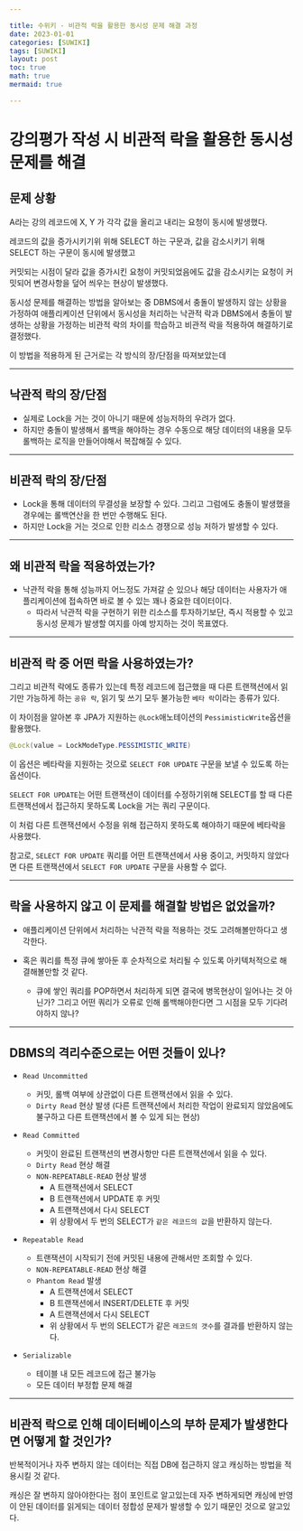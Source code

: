 ```yaml
---

title: 수위키 - 비관적 락을 활용한 동시성 문제 해결 과정
date: 2023-01-01
categories: [SUWIKI]
tags: [SUWIKI]
layout: post
toc: true
math: true
mermaid: true

---
```


# 강의평가 작성 시 비관적 락을 활용한 동시성 문제를 해결

## 문제 상황

A라는 강의 레코드에 X, Y 가 각각 값을 올리고 내리는 요청이 동시에 발생했다.

레코드의 값을 증가시키기위 위해 SELECT 하는 구문과, 값을 감소시키기 위해 SELECT 하는 구문이 동시에 발생했고

커밋되는 시점이 달라 값을 증가시킨 요청이 커밋되었음에도 값을 감소시키는 요청이 커밋되어 변경사항을 덮어 씌우는 현상이 발생했다.

동시성 문제를 해결하는 방법을 알아보는 중 DBMS에서 충돌이 발생하지 않는 상황을 가정하여 애플리케이션 단위에서 동시성을 처리하는 낙관적 락과 DBMS에서 충돌이 발생하는 상황을 가정하는 비관적 락의 차이를 학습하고 비관적 락을 적용하여 해결하기로 결정했다.

이 방법을 적용하게 된 근거로는 각 방식의 장/단점을 따져보았는데

---

## 낙관적 락의 장/단점

- 실제로 Lock을 거는 것이 아니기 때문에 성능저하의 우려가 없다.
- 하지만 충돌이 발생해서 롤백을 해야하는 경우 수동으로 해당 데이터의 내용을 모두 롤백하는 로직을 만들어야해서 복잡해질 수 있다.

---

## 비관적 락의 장/단점

- Lock을 통해 데이터의 무결성을 보장할 수 있다. 그리고 그럼에도 충돌이 발생했을 경우에는 롤백연산을 한 번만 수행해도 된다.
- 하지만 Lock을 거는 것으로 인한 리소스 경쟁으로 성능 저하가 발생할 수 있다.

---

## 왜 비관적 락을 적용하였는가?

- 낙관적 락을 통해 성능까지 어느정도 가져갈 순 있으나 해당 데이터는 사용자가 애플리케이션에 접속하면 바로 볼 수 있는 꽤나 중요한 데이터이다.
  - 따라서 낙관적 락을 구현하기 위한 리소스를 투자하기보단, 즉시 적용할 수 있고 동시성 문제가 발생할 여지를 아예 방지하는 것이 목표였다.

---

## 비관적 락 중 어떤 락을 사용하였는가?

그리고 비관적 락에도 종류가 있는데 특정 레코드에 접근했을 때 다른 트랜잭션에서 읽기만 가능하게 하는 `공유 락`, 읽기 및 쓰기 모두 불가능한 `베타 락`이라는 종류가 있다.

이 차이점을 알아본 후 JPA가 지원하는 `@Lock`애노테이션의 `PessimisticWrite`옵션을 활용했다.

```java
@Lock(value = LockModeType.PESSIMISTIC_WRITE)
```

이 옵션은 베타락을 지원하는 것으로 `SELECT FOR UPDATE` 구문을 보낼 수 있도록 하는 옵션이다.

`SELECT FOR UPDATE`는 어떤 트랜잭션이 데이터를 수정하기위해 SELECT를 할 때 다른 트랜잭션에서 접근하지 못하도록 Lock을 거는 쿼리 구문이다.

이 처럼 다른 트랜잭션에서 수정을 위해 접근하지 못하도록 해야하기 때문에 베타락을 사용했다.

참고로, `SELECT FOR UPDATE` 쿼리를 어떤 트랜잭션에서 사용 중이고, 커밋하지 않았다면 다른 트랜잭션에서 `SELECT FOR UPDATE` 구문을 사용할 수 없다.

---

## 락을 사용하지 않고 이 문제를 해결할 방법은 없었을까?

- 애플리케이션 단위에서 처리하는 낙관적 락을 적용하는 것도 고려해볼만하다고 생각한다.

- 혹은 쿼리를 특정 큐에 쌓아둔 후 순차적으로 처리될 수 있도록 아키텍처적으로 해결해볼만할 것 같다.
    - 큐에 쌓인 쿼리를 POP하면서 처리하게 되면 결국에 병목현상이 일어나는 것 아닌가? 그리고 어떤 쿼리가 오류로 인해 롤백해야한다면 그 시점을 모두 기다려야하지 않나?

---

## DBMS의 격리수준으로는 어떤 것들이 있나?

- `Read Uncommitted`
    - 커밋, 롤백 여부에 상관없이 다른 트랜잭션에서 읽을 수 있다.
    - `Dirty Read` 현상 발생 (다른 트랜잭션에서 처리한 작업이 완료되지 않았음에도 불구하고 다른 트랜잭션에서 볼 수 있게 되는 현상)

- `Read Committed`
    - 커밋이 완료된 트랜잭션의 변경사항만 다른 트랜잭션에서 읽을 수 있다.
    - `Dirty Read` 현상 해결
    - `NON-REPEATABLE-READ` 현상 발생
        - A 트랜잭션에서 SELECT
        - B 트랜잭션에서 UPDATE 후 커밋
        - A 트랜잭션에서 다시 SELECT
        - 위 상황에서 두 번의 SELECT가 `같은 레코드의 값`을 반환하지 않는다.

- `Repeatable Read`
    - 트랜잭션이 시작되기 전에 커밋된 내용에 관해서만 조회할 수 있다.
    - `NON-REPEATABLE-READ` 현상 해결
    - `Phantom Read` 발생
        - A 트랜잭션에서 SELECT
        - B 트랜잭션에서 INSERT/DELETE 후 커밋
        - A 트랜잭션에서 다시 SELECT
        - 위 상황에서 두 번의 SELECT가 같은 `레코드의 갯수`를 결과를 반환하지 않는다.

- `Serializable`
    - 테이블 내 모든 레코드에 접근 불가능
    - 모든 데이터 부정합 문제 해결

---

## 비관적 락으로 인해 데이터베이스의 부하 문제가 발생한다면 어떻게 할 것인가?

반복적이거나 자주 변하지 않는 데이터는 직접 DB에 접근하지 않고 캐싱하는 방법을 적용시킬 것 같다.

캐싱은 잘 변하지 않아야한다는 점이 포인트로 알고있는데 자주 변하게되면 캐싱에 반영이 안된 데이터를 읽게되는 데이터 정합성 문제가 발생할 수 있기 때문인 것으로 알고있다.
